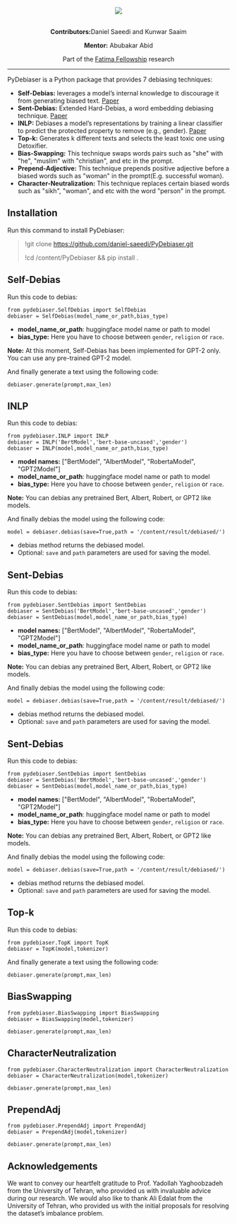 <p align="center">
  <img src="https://raw.githubusercontent.com/daniel-saeedi/PyDebiaser/main/PyDebiaser.png" />
  <br><br>
</p>

<p align="center">
  <b>Contributors:</b>Daniel Saeedi and Kunwar Saaim
</p>

<p align="center">
  <b>Mentor:</b> Abubakar Abid
</p>

<p align="center">
  Part of the <a href="https://www.fatimafellowship.com/">Fatima Fellowship</a> research
</p>

<hr>



PyDebiaser is a Python package that provides 7 debiasing techniques:
- **Self-Debias:** leverages a model’s internal knowledge to discourage it from generating biased text. [Paper]([https://arxiv.org/abs/2007.08100](https://arxiv.org/abs/2103.00453))
- **Sent-Debias:** Extended Hard-Debias, a word embedding debiasing technique. [Paper](https://arxiv.org/abs/2007.08100)
- **INLP:** Debiases a model’s representations by training a linear classifier to predict the protected property to remove (e.g., gender). [Paper](https://arxiv.org/abs/2004.07667)
- **Top-k:** Generates k different texts and selects the least toxic one using Detoxifier.
- **Bias-Swapping:** This technique swaps words pairs such as "she" with "he", "muslim" with "christian", and etc in the prompt.
- **Prepend-Adjective:** This technique prepends positive adjective before a biased words such as "woman" in the prompt(E.g. successful woman).
- **Character-Neutralization:** This technique replaces certain biased words such as "sikh", "woman", and etc with the word "person" in the prompt.

## Installation
Run this command to install PyDebiaser:
> !git clone https://github.com/daniel-saeedi/PyDebiaser.git
> 
> !cd /content/PyDebiaser && pip install .

## Self-Debias
Run this code to debias:
```
from pydebiaser.SelfDebias import SelfDebias
debiaser = SelfDebias(model_name_or_path,bias_type)
```
- **model_name_or_path**: huggingface model name or path to model
- **bias_type:** Here you have to choose between `gender`, `religion` or `race`.

**Note:** At this moment, Self-Debias has been implemented for GPT-2 only. You can use any pre-trained GPT-2 model.

And finally generate a text using the following code:
```
debiaser.generate(prompt,max_len)
```


## INLP
Run this code to debias:
```
from pydebiaser.INLP import INLP
debiaser = INLP('BertModel','bert-base-uncased','gender')
debiaser = INLP(model,model_name_or_path,bias_type)
```
- **model names:** ["BertModel", "AlbertModel", "RobertaModel", "GPT2Model"]
- **model_name_or_path**: huggingface model name or path to model
- **bias_type:** Here you have to choose between `gender`, `religion` or `race`.

**Note:** You can debias any pretrained Bert, Albert, Robert, or GPT2 like models.

And finally debias the model using the following code:
```
model = debiaser.debias(save=True,path = '/content/result/debiased/')
```
- debias method returns the debiased model. 
- Optional: `save` and `path` parameters are used for saving the model.

## Sent-Debias
Run this code to debias:
```
from pydebiaser.SentDebias import SentDebias
debiaser = SentDebias('BertModel','bert-base-uncased','gender')
debiaser = SentDebias(model,model_name_or_path,bias_type)
```
- **model names:** ["BertModel", "AlbertModel", "RobertaModel", "GPT2Model"]
- **model_name_or_path**: huggingface model name or path to model
- **bias_type:** Here you have to choose between `gender`, `religion` or `race`.

**Note:** You can debias any pretrained Bert, Albert, Robert, or GPT2 like models.

And finally debias the model using the following code:
```
model = debiaser.debias(save=True,path = '/content/result/debiased/')
```
- debias method returns the debiased model. 
- Optional: `save` and `path` parameters are used for saving the model.

## Sent-Debias
Run this code to debias:
```
from pydebiaser.SentDebias import SentDebias
debiaser = SentDebias('BertModel','bert-base-uncased','gender')
debiaser = SentDebias(model,model_name_or_path,bias_type)
```
- **model names:** ["BertModel", "AlbertModel", "RobertaModel", "GPT2Model"]
- **model_name_or_path**: huggingface model name or path to model
- **bias_type:** Here you have to choose between `gender`, `religion` or `race`.

**Note:** You can debias any pretrained Bert, Albert, Robert, or GPT2 like models.

And finally debias the model using the following code:
```
model = debiaser.debias(save=True,path = '/content/result/debiased/')
```
- debias method returns the debiased model. 
- Optional: `save` and `path` parameters are used for saving the model.

## Top-k
Run this code to debias:
```
from pydebiaser.TopK import TopK
debiaser = TopK(model,tokenizer)
```

And finally generate a text using the following code:
```
debiaser.generate(prompt,max_len)
```

## BiasSwapping
```
from pydebiaser.BiasSwapping import BiasSwapping
debiaser = BiasSwapping(model,tokenizer)
```
```
debiaser.generate(prompt,max_len)
```

## CharacterNeutralization
```
from pydebiaser.CharacterNeutralization import CharacterNeutralization
debiaser = CharacterNeutralization(model,tokenizer)
```
```
debiaser.generate(prompt,max_len)
```

## PrependAdj
```
from pydebiaser.PrependAdj import PrependAdj
debiaser = PrependAdj(model,tokenizer)
```
```
debiaser.generate(prompt,max_len)
```


## Acknowledgements
We want to convey our heartfelt gratitude to
Prof. Yadollah Yaghoobzadeh from the University
of Tehran, who provided us with invaluable advice
during our research. We would also like to thank
Ali Edalat from the University of Tehran, who provided
us with the initial proposals for resolving the
dataset’s imbalance problem.



